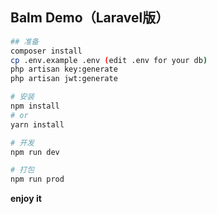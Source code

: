 ## Balm Demo（Laravel版）

```sh
## 准备
composer install
cp .env.example .env (edit .env for your db)
php artisan key:generate
php artisan jwt:generate

# 安装
npm install
# or
yarn install

# 开发
npm run dev

# 打包
npm run prod
```

__enjoy it__
